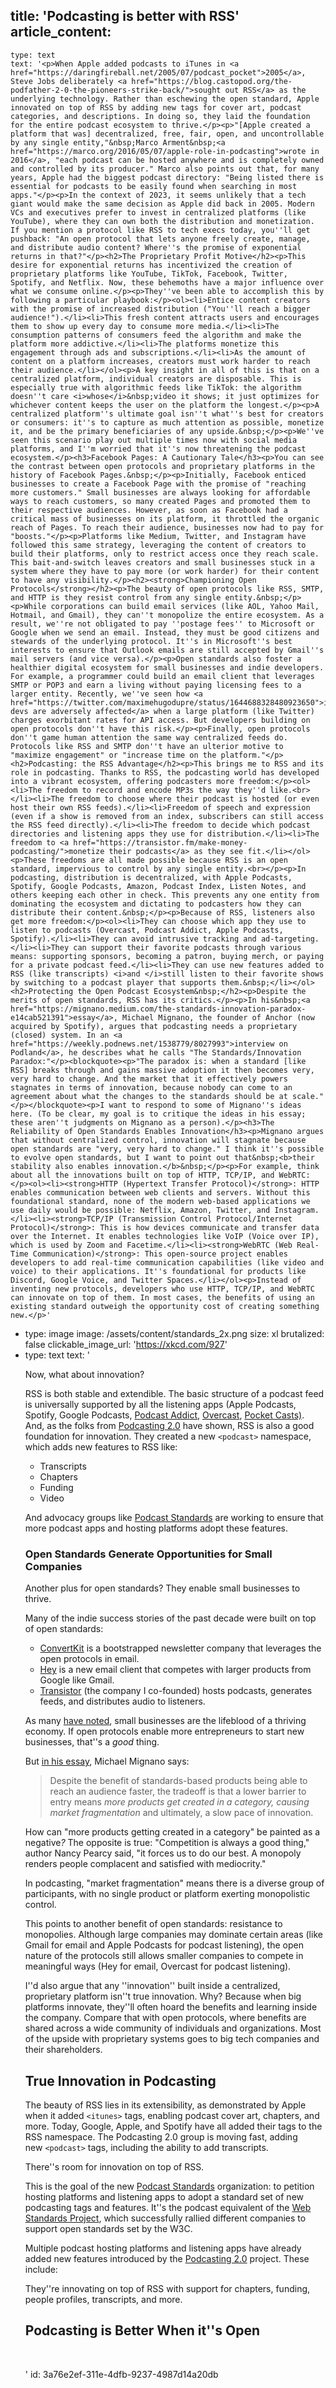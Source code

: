 title: 'Podcasting is better with RSS'
article_content:
  -
    type: text
    text: '<p>When Apple added podcasts to iTunes in <a href="https://daringfireball.net/2005/07/podcast_pocket">2005</a>, Steve Jobs deliberately <a href="https://blog.castopod.org/the-podfather-2-0-the-pioneers-strike-back/">sought out RSS</a> as the underlying technology. Rather than eschewing the open standard, Apple innovated on top of RSS by adding new tags for cover art, podcast categories, and descriptions. In doing so, they laid the foundation for the entire podcast ecosystem to thrive.</p><p>"[Apple created a platform that was] decentralized, free, fair, open, and uncontrollable by any single entity,"&nbsp;Marco Arment&nbsp;<a href="https://marco.org/2016/05/07/apple-role-in-podcasting">wrote in 2016</a>, "each podcast can be hosted anywhere and is completely owned and controlled by its producer." Marco also points out that, for many years, Apple had the biggest podcast directory: "Being listed there is essential for podcasts to be easily found when searching in most apps."</p><p>In the context of 2023, it seems unlikely that a tech giant would make the same decision as Apple did back in 2005. Modern VCs and executives prefer to invest in centralized platforms (like YouTube), where they can own both the distribution and monetization. If you mention a protocol like RSS to tech execs today, you''ll get pushback: "An open protocol that lets anyone freely create, manage, and distribute audio content? Where''s the promise of exponential returns in that?"</p><h2>The Proprietary Profit Motive</h2><p>This desire for exponential returns has incentivized the creation of proprietary platforms like YouTube, TikTok, Facebook, Twitter, Spotify, and Netflix. Now, these behemoths have a major influence over what we consume online.</p><p>They''ve been able to accomplish this by following a particular playbook:</p><ol><li>Entice content creators with the promise of increased distribution ("You''ll reach a bigger audience!").</li><li>This fresh content attracts users and encourages them to show up every day to consume more media.</li><li>The consumption patterns of consumers feed the algorithm and make the platform more addictive.</li><li>The platforms monetize this engagement through ads and subscriptions.</li><li>As the amount of content on a platform increases, creators must work harder to reach their audience.</li></ol><p>A key insight in all of this is that on a centralized platform, individual creators are disposable. This is especially true with algorithmic feeds like TikTok: the algorithm doesn''t care <i>whose</i>&nbsp;video it shows; it just optimizes for whichever content keeps the user on the platform the longest.</p><p>A centralized platform''s ultimate goal isn''t what''s best for creators or consumers: it''s to capture as much attention as possible, monetize it, and be the primary beneficiaries of any upside.&nbsp;</p><p>We''ve seen this scenario play out multiple times now with social media platforms, and I''m worried that it''s now threatening the podcast ecosystem.</p><h3>Facebook Pages: A Cautionary Tale</h3><p>You can see the contrast between open protocols and proprietary platforms in the history of Facebook Pages.&nbsp;</p><p>Initially, Facebook enticed businesses to create a Facebook Page with the promise of "reaching more customers." Small businesses are always looking for affordable ways to reach customers, so many created Pages and promoted them to their respective audiences. However, as soon as Facebook had a critical mass of businesses on its platform, it throttled the organic reach of Pages. To reach their audience, businesses now had to pay for "boosts."</p><p>Platforms like Medium, Twitter, and Instagram have followed this same strategy, leveraging the content of creators to build their platforms, only to restrict access once they reach scale. This bait-and-switch leaves creators and small businesses stuck in a system where they have to pay more (or work harder) for their content to have any visibility.</p><h2><strong>Championing Open Protocols</strong></h2><p>The beauty of open protocols like RSS, SMTP, and HTTP is they resist control from any single entity.&nbsp;</p><p>While corporations can build email services (like AOL, Yahoo Mail, Hotmail, and Gmail), they can''t monopolize the entire ecosystem. As a result, we''re not obligated to pay ''postage fees'' to Microsoft or Google when we send an email. Instead, they must be good citizens and stewards of the underlying protocol. It''s in Microsoft''s best interests to ensure that Outlook emails are still accepted by Gmail''s mail servers (and vice versa).</p><p>Open standards also foster a healthier digital ecosystem for small businesses and indie developers. For example, a programmer could build an email client that leverages SMTP or POP3 and earn a living without paying licensing fees to a larger entity. Recently, we''ve seen how <a href="https://twitter.com/maximehugodupre/status/1644688328480923650">indie devs are adversely affected</a> when a large platform (like Twitter) charges exorbitant rates for API access. But developers building on open protocols don''t have this risk.</p><p>Finally, open protocols don''t game human attention the same way centralized feeds do. Protocols like RSS and SMTP don''t have an ulterior motive to "maximize engagement" or "increase time on the platform."</p><h2>Podcasting: the RSS Advantage</h2><p>This brings me to RSS and its role in podcasting. Thanks to RSS, the podcasting world has developed into a vibrant ecosystem, offering podcasters more freedom:</p><ol><li>The freedom to record and encode MP3s the way they''d like.<br></li><li>The freedom to choose where their podcast is hosted (or even host their own RSS feeds).</li><li>Freedom of speech and expression (even if a show is removed from an index, subscribers can still access the RSS feed directly).</li><li>The freedom to decide which podcast directories and listening apps they use for distribution.</li><li>The freedom to <a href="https://transistor.fm/make-money-podcasting/">monetize their podcasts</a> as they see fit.</li></ol><p>These freedoms are all made possible because RSS is an open standard, impervious to control by any single entity.<br></p><p>In podcasting, distribution is decentralized, with Apple Podcasts, Spotify, Google Podcasts, Amazon, Podcast Index, Listen Notes, and others keeping each other in check. This prevents any one entity from dominating the ecosystem and dictating to podcasters how they can distribute their content.&nbsp;</p><p>Because of RSS, listeners also get more freedom:</p><ol><li>They can choose which app they use to listen to podcasts (Overcast, Podcast Addict, Apple Podcasts, Spotify).</li><li>They can avoid intrusive tracking and ad-targeting.</li><li>They can support their favorite podcasts through various means: supporting sponsors, becoming a patron, buying merch, or paying for a private podcast feed.</li><li>They can use new features added to RSS (like transcripts) <i>and </i>still listen to their favorite shows by switching to a podcast player that supports them.&nbsp;</li></ol><h2>Protecting the Open Podcast Ecosystem&nbsp;</h2><p>Despite the merits of open standards, RSS has its critics.</p><p>In his&nbsp;<a href="https://mignano.medium.com/the-standards-innovation-paradox-e14cab521391">essay</a>, Michael Mignano, the founder of Anchor (now acquired by Spotify), argues that podcasting needs a proprietary (closed) system. In an <a href="https://weekly.podnews.net/1538779/8027993">interview on Podland</a>, he describes what he calls "The Standards/Innovation Paradox:"</p><blockquote><p>"The paradox is: when a standard [like RSS] breaks through and gains massive adoption it then becomes very, very hard to change. And the market that it effectively powers stagnates in terms of innovation, because nobody can come to an agreement about what the changes to the standards should be at scale."</p></blockquote><p>I want to respond to some of Mignano''s ideas here. (To be clear, my goal is to critique the ideas in his essay; these aren''t judgments on Mignano as a person).</p><h3>The Reliability of Open Standards Enables Innovation</h3><p>Mignano argues that without centralized control, innovation will stagnate because open standards are "very, very hard to change." I think it''s possible to evolve open standards, but I want to point out that&nbsp;<b>their stability also enables innovation.</b>&nbsp;</p><p>For example, think about all the innovations built on top of HTTP, TCP/IP, and WebRTC:</p><ol><li><strong>HTTP (Hypertext Transfer Protocol)</strong>: HTTP enables communication between web clients and servers. Without this foundational standard, none of the modern web-based applications we use daily would be possible: Netflix, Amazon, Twitter, and Instagram.</li><li><strong>TCP/IP (Transmission Control Protocol/Internet Protocol)</strong>: This is how devices communicate and transfer data over the Internet. It enables technologies like VoIP (Voice over IP), which is used by Zoom and Facetime.</li><li><strong>WebRTC (Web Real-Time Communication)</strong>: This open-source project enables developers to add real-time communication capabilities (like video and voice) to their applications. It''s foundational for products like Discord, Google Voice, and Twitter Spaces.</li></ol><p>Instead of inventing new protocols, developers who use HTTP, TCP/IP, and WebRTC can innovate on top of them. In most cases, the benefits of using an existing standard outweigh the opportunity cost of creating something new.</p>'
  -
    type: image
    image: /assets/content/standards_2x.png
    size: xl
    brutalized: false
    clickable_image_url: 'https://xkcd.com/927'
  -
    type: text
    text: '<p>Now, what about innovation?</p><p>RSS is both stable and extendible. The basic structure of a podcast feed is universally supported by all the listening apps (Apple Podcasts, Spotify, Google Podcasts,&nbsp;<a href="https://podcastaddict.com/">Podcast Addict</a>, <a href="https://overcast.fm/">Overcast</a>, <a href="https://pocketcasts.com/">Pocket Casts)</a>. And, as the folks from <a href="https://github.com/Podcastindex-org/podcast-namespace">Podcasting 2.0</a> have shown, RSS is also a good foundation for innovation. They created a new <code>&lt;podcast&gt;</code> namespace, which adds new features to RSS like:</p><ul><li>Transcripts</li><li>Chapters</li><li>Funding</li><li>Video</li></ul><p>And advocacy groups like <a href="https://podstandards.org/">Podcast Standards</a>&nbsp;are working to ensure that more podcast apps and hosting platforms adopt these features.</p><h3>Open Standards Generate Opportunities for Small Companies</h3><p>Another plus for open standards? They enable small businesses to thrive.</p><p>Many of the indie success stories of the past decade were built on top of open standards:</p><ul><li><a href="https://convertkit.com/?lmref=erdpyA">ConvertKit</a>&nbsp;is a bootstrapped newsletter company that leverages the open protocols in email.</li><li><a href="https://hey.com/">Hey</a>&nbsp;is a new email client that competes with larger products from Google like Gmail.</li><li><a href="https://transistor.fm/?via=justin">Transistor</a> (the company I co-founded) hosts podcasts, generates feeds, and distributes audio to listeners.</li></ul><p>As many <a href="https://commongoodcap.com/smes-are-the-lifeblood-of-our-economy/">have noted</a>, small businesses are the lifeblood of a thriving economy. If open protocols enable more entrepreneurs to start new businesses, that''s a&nbsp;<i>good</i>&nbsp;thing.</p><p>But&nbsp;<a href="https://mignano.medium.com/the-standards-innovation-paradox-e14cab521391">in his essay</a>, Michael Mignano says:</p><blockquote><p>Despite the benefit of standards-based products being able to reach an audience faster, the tradeoff is that a lower barrier to entry means <i>more products get created in a category, causing market fragmentation</i> and ultimately, a slow pace of innovation.</p></blockquote><p>How can "more products getting created in a category" be painted as a negative<i>? </i>The opposite is true: "Competition is always a good thing," author Nancy Pearcy said, "it forces us to do our best. A monopoly renders people complacent and satisfied with mediocrity."</p><p>In podcasting, "market fragmentation" means there is a diverse group of participants, with no single product or platform exerting monopolistic control.&nbsp;<br></p><p>This&nbsp;points to another benefit of open standards: resistance to monopolies. Although large companies may dominate certain areas (like Gmail for email and Apple Podcasts for podcast listening), the open nature of the protocols still allows smaller companies to compete in meaningful ways (Hey for email, Overcast for podcast listening).</p><p>I''d also argue that any ''innovation'' built inside a centralized, proprietary platform isn''t true innovation. Why? Because when big platforms innovate, they''ll often hoard the benefits and learning&nbsp;inside the company. Compare that with open protocols,&nbsp;where benefits are shared across a wide community of individuals and organizations. Most of the upside with proprietary systems goes to big tech companies and their shareholders.</p><h2>True Innovation in Podcasting</h2><p>The beauty of RSS lies in its extensibility, as demonstrated by Apple when it added&nbsp;<code>&lt;itunes&gt;</code>&nbsp;tags, enabling podcast cover art, chapters, and more. Today, Google, Apple, and Spotify have all added their tags to the RSS namespace. The Podcasting 2.0 group is moving fast, adding new&nbsp;<code>&lt;podcast&gt;</code>&nbsp;tags, including the ability to add transcripts.</p><p>There''s room for innovation on top of RSS.</p><p>This is the goal of the new <a href="https://podstandards.org/">Podcast Standards</a> organization: to petition hosting platforms and listening apps to adopt a standard set of new podcasting tags and features. It''s the podcast equivalent of the <a href="https://www.webstandards.org/">Web Standards Project</a>, which successfully rallied different companies to support open standards set by the W3C.</p><p>Multiple podcast hosting platforms and listening apps have already added new features introduced by the <a href="https://github.com/Podcastindex-org/podcast-namespace">Podcasting 2.0</a> project. These include:</p><p>They''re innovating on top of RSS with support for chapters, funding, people profiles, transcripts, and more.</p><h2>Podcasting is Better When it''s Open</h2><p><br></p>'
id: 3a76e2ef-311e-4dfb-9237-4987d14a20db
